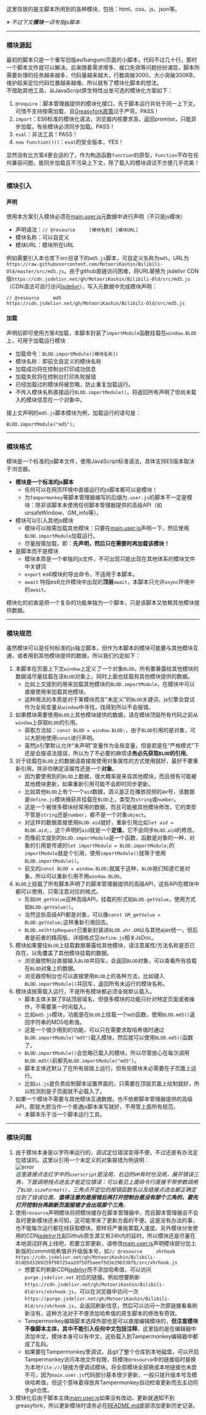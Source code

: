 这里存放的是主脚本所用到的各种模块，包括：html、css、js、json等。  

 *※ 不过下文**模块**一词专指js脚本*  

---
### 模块源起
最初的脚本只是一个重写旧版av/bangumi页面的小脚本，代码不过几十行，那时一个脚本文件就可以解决。后来随着需求增多、接口失效等问题纷纷涌现，脚本所需要处理的任务越来越多，代码量越来越大，行数突破3000，大小突破300KB，维护起来定位代码位置越来越难。所以就有了模块化脚本的想法。  
不借助其他工具，从JavaScript原生特性出发可选的模块化方案如下：
   1. `@require`：脚本管理器提供的模块化接口，先于脚本运行并处于同一上下文，可惜不支持按需加载，且[Greasyfork](https://greasyfork.org/zh-CN)[政策](https://greasyfork.org/zh-CN/help/external-scripts)过于严苛。PASS！
   2. `import`：ES6标准的模块化语法，浏览器内核要求高，返回promise，只能异步加载，有些模块必须同步加载。PASS！
   3. `eval`：非法工具！PASS！
   4. `new Function()()`：`eval`的安全版本，YES！

显然没有比方案4更合适的了，作为构造函数`function`的原型，`Function`不存在任何兼容问题，能同步加载且不污染上下文，除了载入的模块调试不方便几乎完美！

---
### 模块引入
#### 声明
使用本方案引入模块必须在[main.user.js](https://github.com/MotooriKashin/Bilibili-Old/blob/master/main.user.js)元数据中进行声明（不只是js模块）
   - 声明语法：`// @resource     [模块名称] [模块URL]`
   - 模块名称：可以自定义
   - 模块URL：模块所在URL

例如需要引入本仓库下src目录下的`md5.js`脚本，可自定义名称为`md5`，URL为`https://raw.githubusercontent.com/MotooriKashin/Bilibili-Old/master/src/md5.js`。由于github直链访问困难，将URL替换为 jsdelivr CDN版`https://cdn.jsdelivr.net/gh/MotooriKashin/Bilibili-Old/src/md5.js`（CDN语法可自行访问[jsdelivr](https://www.jsdelivr.com/)），写入元数据中完成模块声明：
```
// @resource     md5 https://cdn.jsdelivr.net/gh/MotooriKashin/Bilibili-Old/src/md5.js
```
#### 加载
声明后即可使用方案4加载，本脚本封装了`importModule`函数挂载在`window.BLOD`上，可用于加载运行模块
   - 加载命令：`BLOD.importModule([模块名称])`
   - 模块名称：即前文自定义的模块名称
   - 加载成功将在控制台打印成功信息
   - 加载失败将在控制台打印失败报错
   - 已经加载过的模块将被忽略，防止重复加载运行。
   - 不传入模块名称直接运行`BLOD.importModule()`，将返回所有声明了但尚未载入的模块信息在一个对象中。

接上文声明的`md5.js`脚本模块为例，加载运行的语句是：
```
BLOD.importModule("md5");
```

---
### 模块格式
模块是一个标准的js脚本文件，使用JavaScript标准语法，具体支持ES版本取决于浏览器。
- **模块是一个标准的js脚本**
   - 任何可以在网页环境中直接运行的js脚本都可以是模块！
   - 为`Tampermonkey`等脚本管理器编写的后缀为`.user.js`的脚本不一定是模块：除非该脚本未使用任何脚本管理器提供的高级API（如unsafeWindow、GM_info等）。
- 模块可以引入其他js模块
   - 模块可以按需加载其他模块：只要在[main.user.js](https://github.com/MotooriKashin/Bilibili-Old/blob/master/main.user.js)声明一下，然后使用`BLOD.importModule`加载运行。
   - 尽量按需加载，即：**先声明，然后只在需要时再加载该模块！**
- 是脚本而不是模块
   - 模块本质是一个单独的js文件，不可出现只能出现在其他体系的模块文件中关键词
   - `export` es6模块的导出命令，不适用于本脚本。
   - `await` 特指es6允许模块中出现的**顶层**`await`，本脚本只允许`async`环境中的`await`。

模块化的初衷是把一个复杂的功能单独为一个脚本，只是该脚本又依赖其他模块提供数据。

---
### 模块规范
虽然模块可以是任何标准的js独立脚本，但作为本脚本的模块可能要与其他模块互通，或者用到其他模块提供的数据，所以我们约定如下：
1. 本脚本在页面上下文`window`上定义了一个对象`BLOD`，所有要暴露给其他模块的数据请尽量挂载在该`BLOD`对象上，同时上面也挂载有其他模块提供的数据。
   - 比如上文提到的用来加载其他模块的`BLOD.importModule`，在模块中可以直接使用来加载其他模块。
   - 这种用法的本质是对于某模块而言“未定义”的`BLOD`关键词，js引擎会尝试作为全局变量从`window`中寻找，找得到所以不会报错。
2. 如果模块需要使用`BLOD`上其他模块提供的数据，请在模块顶层所有代码之前从`window`上获取`BLOD`的引用。
   - 获取方法如：`const BLOD = window.BLOD;`，由于`BLOD`引用的是对象，可以大胆地使用`const`进行声明。
   - 虽然js引擎默认允许“未声明”变量作为全局变量，但是若是在“严格模式”下还是会报语法错误，所以为了不必要的麻烦请**务必先获取`BLOD`的引用**。
3. 对于挂载在`BLOD`上的数据请直接按使用对象属性的方式使用就好，最好不要重新引用，除非你确定该属性还是一个**对象**。
   - 因为要使用到的`BLOD`上数据，很大概率是来自其他模块，而且很有可能被其他模块更新，如果重新引用可能不会即时同步更新。
   - 比如其他`BLOD`上有个一个`aid`数据，涵义是正在播放视频的av号，该数据是`define.js`模块捕获并挂载在`BLOD`上，类型为`string`或`number`。
   - 这是一个被很多模块经常用的数据，而且可能被其他模块修改，它的类型不管是`string`还是`number`，都不是一个对象`object`。
   - 对这样的数据直接使用`BLOD.aid`就好，重新引用比如`let aid = BLOD.aid;`，这个声明的`aid`就是一个**定值**，它不会同步`BLOD.aid`的修改。
   - 而像前文提到的`BLOD.importModule`是一个函数，函数是对象的一种，对象的引用是传递的`let importModule = BLOD.importModule;`的`importModule`就是个引用，使用`importModule()`就等于使用`BLOD.importModule()`。
   - 前文的`const BLOD = window.BLOD;`就属于这种，`BLOD`我们知道它是对象，所以可以重新引用不用`window.BLOD`。
4. `BLOD`上挂载了所有脚本声明了的脚本管理器提供的高级API，这些API在模块中都可以使用，只需注意对应的格式。
   - 形如`GM_getValue`这种高级API，挂载的形式如`BLOD.getValue`，使用方式如`BLOD.getValue()`。
   - 当然这些高级API都是对象，可以像`const GM_getValue = BLOD.getValue;`这样重新引用回去。
   - `BLOD.xmlhttpRequest`已重新封装进`BLOD.xhr.GM`以与其他ajax统一，但后者是前者的精简版，详细格式见`define.js`相关JsDoc。
5. 模块如果要往`BLOD`上挂载数据暴露给其他模块，请注意属性/方法名称是否已存在，以免覆盖了其他模块挂载的数据。
   - 浏览器控制台直接输入`BLOD`并回车，会返回`BLOD`对象，可以查看所有挂载在`BLOD`对象上的数据。
   - 浏览器控制台也可以直接使用`BLOD`上的各种方法，比如键入`BLOD.importModule()`并回车，返回所有未运行的模块名称。
6. 模块请按需载入运行，不是所有模块都必须全局默认载入。
   - 脚本主体关联了B站顶层域名，但很多模块的功能只针对特定页面或者操作，不需要第一时间载入。
   - 比如`md5.js`模块，功能是在`BLOD`上挂载一个`md5`函数，使用`BLOD.md5()`返回字符串的MD5哈希值。
   - 这是一个很少用到的功能，可以只在需要求取哈希值时通过`BLOD.importModule("md5")`载入模块，然后就可以使用`BLOD.md5()`函数了。
   - `BLOD.importModule()`会忽略已载入的模块，所以尽管放心在每次调用`BLOD.md5()`前都先`BLOD.importModule("md5")`。
   - 脚本主体还默认了在所有层级上运行，但有些模块未必需要在子页面上运行。
   - 比如`ui.js`是负责绘制脚本设置界面的，只需要在顶层页面上绘制就好，所以检测到是子页面就不必载入了。
7. 如果一个模块不需要与其他模块互通数据，也不依赖脚本管理器提供的高级API，那就大胆当作一个普通js脚本来写就好，不用管上面所有规范。
   - 本脚本乐于当一个脚本运行工具。

---
### 模块问题
1. 由于模块本身是以字符串运行的，调试定位错误变得不便，不过还是有办法定位错误的。这里以引用一个未定义的对象报错为例说明：  
![error](https://raw.githubusercontent.com/MotooriKashin/Bilibili-Old/master/src/error.jpg)  
*这里直接点击红字中的`userscript`是没用，右边的`VM`有时也没用，展开错误三角，下面调用栈点进去才能定位错误：可以看见上面命令行直接不带参数调用了`BLOD.sizeFormat()`，三角点开定位的报错函数名以及链接点进去都正确定位到了错误位置。**值得注意的是报错后再打开控制台是没有那个三角的，要先打开控制台再刷新页面报错才会出现那个三角**。*  
2. 使用`resource`声明模块将把模块缓存在脚本管理器中，而且脚本管理器会不会及时更新模块还未可知，这可能带来了更新方面的不便。这是没有办法的事，也不能每次运行都在线获取模块，那样将严重拖累载入速度。另外模块分发使用的CDN[jsdelivr](https://www.jsdelivr.com/)比起Github原生源又有24h内的延时。所以模块还是尽量在本地调试好再上线吧，若要立即更新，请修改[main.user.js](https://github.com/MotooriKashin/Bilibili-Old/blob/master/main.user.js)声明模块部分加上新版的commit哈希值并升级版本号，如`// @resource     xhrhook https://cdn.jsdelivr.net/gh/MotooriKashin/Bilibili-Old@5d3269259f98725aa2df5df5aeef5d3e29b538fb/src/xhrhook.js`  
   - 想要实时刷新CDN[jsdelivr](https://www.jsdelivr.com/)而不添加哈希值，可以访问 `purge.jsdelivr.net` 对应的链接。例如想要刷新`https://cdn.jsdelivr.net/gh/MotooriKashin/Bilibili-Old/src/xhrhook.js`，可以在浏览器中访问一次`https://purge.jsdelivr.net/gh/MotooriKashin/Bilibili-Old/src/xhrhook.js`，会返回刷新信息，然后可以访问一次原链接看看刷新没有。这种方法对于不便添加哈希值的原生脚本的修改有奇效。
   - Tampermonkey编辑脚本选择外部也是可以直接编辑模块的，**但注意模块不像脚本主体，其中不能引入任何中文包括注释**，这里指的是在编辑器中添加中文，模块本身可以有中文，这些载入到Tampermonkey编辑器中都成了乱码。
   - 如果要在Tampermonkey里调试，且git了整个仓库到本地磁盘，可以开启Tampermonkey访问本地文件权限，将模块`@resource`中的链接临时替换为本地`file:///`链接方便调试模块。将全部模块全部换成本地链接也未尝不可，因为`main.user.js`代码部分基本很少更新，一般只提升版本号及模块哈希值，但这个意味着得放弃Tampermonkey自动检查更新而去主动同步git仓库。
4. 模块化后由于脚本主体[main.user.js](https://github.com/MotooriKashin/Bilibili-Old/blob/master/main.user.js)如果没有改动，更新就通知不到greasyfork，所以更新模块时请务必在[README.md](https://github.com/MotooriKashin/Bilibili-Old/blob/master/README.md)底部添加更新历史记录。